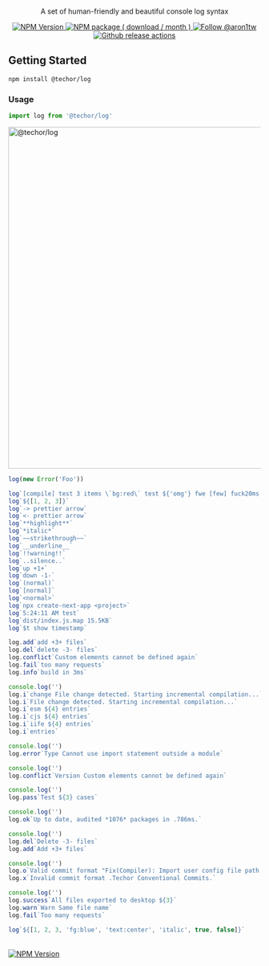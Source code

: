 <br>
<div align="center">

<p align="center">A set of human-friendly and beautiful console log syntax</p>

<p align="center">
    <a aria-label="GitHub release (latest by date including pre-releases)" href="https://github.com/1aron/techor/releases">
        <picture>
            <source media="(prefers-color-scheme: dark)" srcset="https://img.shields.io/github/v/release/1aron/techor?include_prereleases&color=212022&label=&style=for-the-badge&logo=github&logoColor=fff">
            <source media="(prefers-color-scheme: light)" srcset="https://img.shields.io/github/v/release/1aron/techor?include_prereleases&color=f6f7f8&label=&style=for-the-badge&logo=github&logoColor=%23000">
            <img alt="NPM Version" src="https://img.shields.io/github/v/release/1aron/techor?include_prereleases&color=f6f7f8&label=&style=for-the-badge&logo=github">
        </picture>
    </a>
    <a aria-label="NPM Package" href="https://www.npmjs.com/package/techor">
        <picture>
            <source media="(prefers-color-scheme: dark)" srcset="https://img.shields.io/npm/dm/@techor/log?color=212022&label=%20&logo=npm&style=for-the-badge">
            <source media="(prefers-color-scheme: light)" srcset="https://img.shields.io/npm/dm/@techor/log?color=f6f7f8&label=%20&logo=npm&style=for-the-badge">
            <img alt="NPM package ( download / month )" src="https://img.shields.io/npm/dm/@techor/log?color=f6f7f8&label=%20&logo=npm&style=for-the-badge">
        </picture>
    </a>
    <a aria-label="Follow @aron1tw" href="https://twitter.com/aron1tw">
        <picture>
            <source media="(prefers-color-scheme: dark)" srcset="https://img.shields.io/static/v1?label=%20&message=twitter&color=212022&logo=twitter&style=for-the-badge">
            <source media="(prefers-color-scheme: light)" srcset="https://img.shields.io/static/v1?label=%20&message=twitter&color=f6f7f8&logo=twitter&style=for-the-badge">
            <img alt="Follow @aron1tw" src="https://img.shields.io/static/v1?label=%20&message=twitter&color=f6f7f8&logo=twitter&style=for-the-badge">
        </picture>
    </a>
    <a aria-label="Github Actions" href="https://github.com/1aron/repo/actions/workflows/release.yml">
        <picture>
            <source media="(prefers-color-scheme: dark)" srcset="https://img.shields.io/github/actions/workflow/status/1aron/techor/release.yml?branch=main&label=%20&message=twitter&color=212022&logo=githubactions&style=for-the-badge">
            <source media="(prefers-color-scheme: light)" srcset="https://img.shields.io/github/actions/workflow/status/1aron/techor/release.yml?branch=main&label=%20&message=twitter&color=f6f7f8&logo=githubactions&style=for-the-badge&logoColor=%23000">
            <img alt="Github release actions" src="https://img.shields.io/github/actions/workflow/status/1aron/techor/release.yml?branch=main&label=%20&message=twitter&color=f6f7f8&logo=githubactions&style=for-the-badge&logoColor=%23000">
        </picture>
    </a>
</p>

</div>

## Getting Started

```
npm install @techor/log
```

### Usage

```ts
import log from '@techor/log'
```

<img width="681" alt="@techor/log" src="https://user-images.githubusercontent.com/33840671/208868901-792d5a3d-5c5e-4da8-8c5a-e4d44f3384ee.png">

```ts
log(new Error('Foo'))

log`[compile] test 3 items \`bg:red\` test ${'omg'} fwe [few] fuck20ms 20ms`
log`${[1, 2, 3]}`
log`-> prettier arrow`
log`<- prettier arrow`
log`**highlight**`
log`*italic*`
log`~~strikethrough~~`
log`__underline__`
log`!!warning!!`
log`..silence..`
log`up +1+`
log`down -1-`
log`(normal)`
log`[normal]`
log`<normal>`
log`npx create-next-app <project>`
log`5:24:11 AM test`
log`dist/index.js.map 15.5KB`
log`$t show timestamp`

log.add`add +3+ files`
log.del`delete -3- files`
log.conflict`Custom elements cannot be defined again`
log.fail`too many requests`
log.info`build in 3ms`

console.log('')
log.i`change File change detected. Starting incremental compilation...`
log.i`File change detected. Starting incremental compilation...`
log.i`esm ${4} entries`
log.i`cjs ${4} entries`
log.i`iife ${4} entries`
log.i`entries`

console.log('')
log.error`Type Cannot use import statement outside a module`

console.log('')
log.conflict`Version Custom elements cannot be defined again`

console.log('')
log.pass`Test ${3} cases`

console.log('')
log.ok`Up to date, audited *1076* packages in .786ms.`

console.log('')
log.del`Delete -3- files`
log.add`Add +3+ files`

console.log('')
log.o`Valid commit format "Fix(Compiler): Import user config file path problem"`
log.x`Invalid commit format .Techor Conventional Commits.`

console.log('')
log.success`All files exported to desktop ${3}`
log.warn`Warn Same file name`
log.fail`Too many requests`

log`${[1, 2, 3, 'fg:blue', 'text:center', 'italic', true, false]}`
```

<br>

<a aria-label="overview" href="https://github.com/1aron/techor">
<picture>
    <source media="(prefers-color-scheme: dark)" srcset="https://img.shields.io/badge/%E2%AC%85%20back%20to%20contents-%20?color=212022&style=for-the-badge">
    <source media="(prefers-color-scheme: light)" srcset="https://img.shields.io/badge/%E2%AC%85%20back%20to%20contents-%20?color=f6f7f8&style=for-the-badge">
    <img alt="NPM Version" src="https://img.shields.io/badge/%E2%AC%85%20back%20to%20contents-%20?color=f6f7f8&style=for-the-badge">
</picture>
</a>